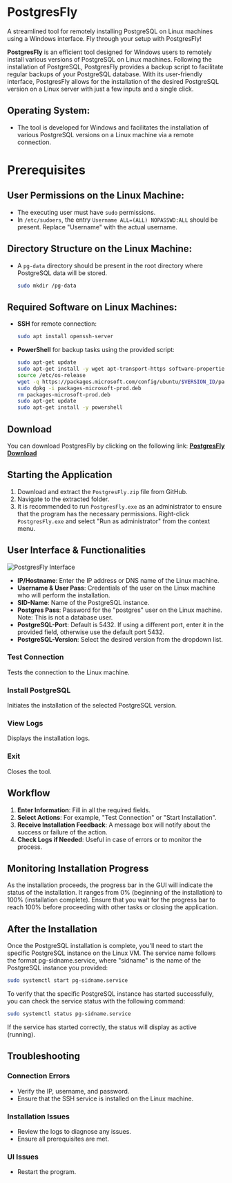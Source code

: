 # PostgresFly
A streamlined tool for remotely installing PostgreSQL on Linux machines using a Windows interface. Fly through your setup with PostgresFly!

**PostgresFly** is an efficient tool designed for Windows users to remotely install various versions of PostgreSQL on Linux machines. Following the installation of PostgreSQL, PostgresFly provides a backup script to facilitate regular backups of your PostgreSQL database. With its user-friendly interface, PostgresFly allows for the installation of the desired PostgreSQL version on a Linux server with just a few inputs and a single click.

## Operating System:
- The tool is developed for Windows and facilitates the installation of various PostgreSQL versions on a Linux machine via a remote connection.

# Prerequisites

## User Permissions on the Linux Machine:
- The executing user must have `sudo` permissions.
- In `/etc/sudoers`, the entry `Username ALL=(ALL) NOPASSWD:ALL` should be present. Replace "Username" with the actual username.

## Directory Structure on the Linux Machine:
- A `pg-data` directory should be present in the root directory where PostgreSQL data will be stored.
  ```bash
  sudo mkdir /pg-data

## Required Software on Linux Machines:
- **SSH** for remote connection:
  ```bash
  sudo apt install openssh-server

- **PowerShell** for backup tasks using the provided script:
  ```bash
  sudo apt-get update
  sudo apt-get install -y wget apt-transport-https software-properties-common
  source /etc/os-release
  wget -q https://packages.microsoft.com/config/ubuntu/$VERSION_ID/packages-microsoft-prod.deb
  sudo dpkg -i packages-microsoft-prod.deb
  rm packages-microsoft-prod.deb
  sudo apt-get update
  sudo apt-get install -y powershell

## Download

You can download PostgresFly by clicking on the following link:
[**PostgresFly Download**](https://drive.google.com/file/d/1GMMbYRwVmDJ-rB0PosJRTzRswls2xR9o/view?usp=drive_link)

## Starting the Application

1. Download and extract the `PostgresFly.zip` file from GitHub.
2. Navigate to the extracted folder.
3. It is recommended to run `PostgresFly.exe` as an administrator to ensure that the program has the necessary permissions. Right-click `PostgresFly.exe` and select "Run as administrator" from the context menu.


## User Interface & Functionalities

![PostgresFly Interface](PostgresFly.png)

- **IP/Hostname**: Enter the IP address or DNS name of the Linux machine.
- **Username & User Pass**: Credentials of the user on the Linux machine who will perform the installation.
- **SID-Name**: Name of the PostgreSQL instance.
- **Postgres Pass**: Password for the "postgres" user on the Linux machine. Note: This is not a database user.
- **PostgreSQL-Port**: Default is 5432. If using a different port, enter it in the provided field, otherwise use the default port 5432.
- **PostgreSQL-Version**: Select the desired version from the dropdown list.

### Test Connection
Tests the connection to the Linux machine.

### Install PostgreSQL
Initiates the installation of the selected PostgreSQL version.

### View Logs
Displays the installation logs.

### Exit
Closes the tool.

## Workflow

1. **Enter Information**: Fill in all the required fields.
2. **Select Actions**: For example, "Test Connection" or "Start Installation".
3. **Receive Installation Feedback**: A message box will notify about the success or failure of the action.
4. **Check Logs if Needed**: Useful in case of errors or to monitor the process.

## Monitoring Installation Progress

As the installation proceeds, the progress bar in the GUI will indicate the status of the installation. It ranges from 0% (beginning of the installation) to 100% (installation complete). Ensure that you wait for the progress bar to reach 100% before proceeding with other tasks or closing the application.

## After the Installation
Once the PostgreSQL installation is complete, you'll need to start the specific PostgreSQL instance on the Linux VM. The service name follows the format pg-sidname.service, where "sidname" is the name of the PostgreSQL instance you provided:

 ```bash
sudo systemctl start pg-sidname.service
```
To verify that the specific PostgreSQL instance has started successfully, you can check the service status with the following command:

```bash
sudo systemctl status pg-sidname.service
```
If the service has started correctly, the status will display as active (running).

## Troubleshooting

### Connection Errors
- Verify the IP, username, and password.
- Ensure that the SSH service is installed on the Linux machine.

### Installation Issues
- Review the logs to diagnose any issues.
- Ensure all prerequisites are met.

### UI Issues
- Restart the program.

